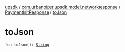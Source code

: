[upsdk](../../index.md) / [com.urbanpiper.upsdk.model.networkresponse](../index.md) / [PaymentInitResponse](index.md) / [toJson](./to-json.md)

# toJson

`fun toJson(): `[`String`](https://kotlinlang.org/api/latest/jvm/stdlib/kotlin/-string/index.html)